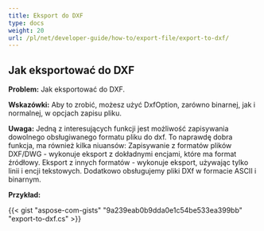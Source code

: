 ```yaml
---
title: Eksport do DXF
type: docs
weight: 20
url: /pl/net/developer-guide/how-to/export-file/export-to-dxf/
---
```


## **Jak eksportować do DXF**

**Problem:** Jak eksportować do DXF.

**Wskazówki:** Aby to zrobić, możesz użyć DxfOption, zarówno binarnej, jak i normalnej, w opcjach zapisu pliku.

**Uwaga:** Jedną z interesujących funkcji jest możliwość zapisywania dowolnego obsługiwanego formatu pliku do dxf.
To naprawdę dobra funkcja, ma również kilka niuansów:
Zapisywanie z formatów plików DXF/DWG - wykonuje eksport z dokładnymi encjami, które ma format źródłowy.
Eksport z innych formatów - wykonuje eksport, używając tylko linii i encji tekstowych.
Dodatkowo obsługujemy pliki DXf w formacie ASCII i binarnym.

**Przykład:**

{{< gist "aspose-com-gists" "9a239eab0b9dda0e1c54be533ea399bb" "export-to-dxf.cs" >}}
